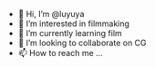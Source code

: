 - 👋 Hi, I’m @luyuya
- 👀 I’m interested in filmmaking
- 🌱 I’m currently learning film
- 💞️ I’m looking to collaborate on CG
- 📫 How to reach me ...

<!---
luyuya/luyuya is a ✨ special ✨ repository because its `README.md` (this file) appears on your GitHub profile.
You can click the Preview link to take a look at your changes.
--->
